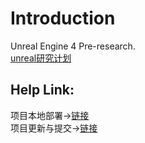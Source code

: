 # Introduction
Unreal Engine 4 Pre-research.<br>
[unreal研究计划](https://github.com/yqlizeao/UnrealEngine4RPGDemo/blob/master/doc/unreal研究计划.md)


## Help Link:

项目本地部署->[链接](http://note.youdao.com/noteshare?id=49cb80bff2cc1294ab2903c5377b8c67)<br>
项目更新与提交->[链接](http://note.youdao.com/noteshare?id=1d7b7ec5dfb5424ba949d8550cd6d6e4)

